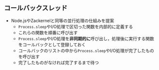 ## コールバックスレッド

* Node.jsやZackernelと同等の並行処理の仕組みを提案
  * `Process.sleep`やI/O処理で区切った関数を内部的に定義する
  * これらの関数を順番に呼び出す
  * `Process.sleep`やI/O処理を**非同期的に**呼び出し，処理後に実行する関数をコールバックとして登録しておく
  * コールバックのリストの中から`Process.sleep`やI/O処理が完了したものを呼び出す
  * 完了したものがなければ完了するまで待つ
